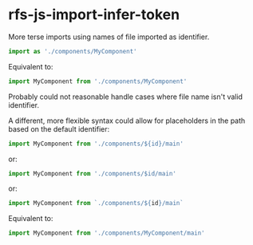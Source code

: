 # rfs-js-import-infer-token

More terse imports using names of file imported as identifier.

```js
import as './components/MyComponent'
```

Equivalent to:

```js
import MyComponent from './components/MyComponent'
```

Probably could not reasonable handle cases where file name isn't valid identifier.

A different, more flexible syntax could allow for placeholders in the path based on the default identifier:

```js
import MyComponent from './components/${id}/main'
```

or:

```js
import MyComponent from './components/$id/main'
```

or:

```js
import MyComponent from `./components/${id}/main`
```

Equivalent to:

```js
import MyComponent from './components/MyComponent/main'
```
